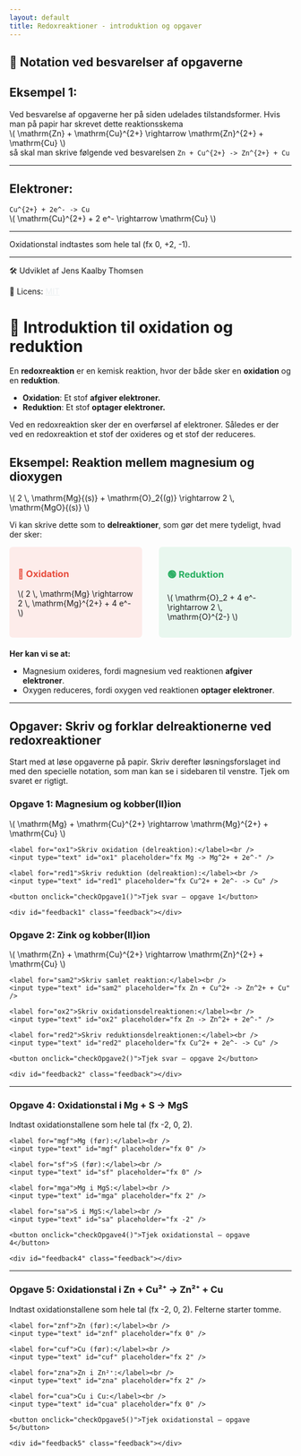 ```yaml
---
layout: default
title: Redoxreaktioner - introduktion og opgaver
---
```


<div id="sidebar">
  <h2>📌 Notation ved besvarelser af opgaverne </h2>
  <h2>Eksempel 1:</h2>
  Ved besvarelse af opgaverne her på siden udelades tilstandsformer. Hvis man på papir har skrevet dette reaktionsskema
  <div class="latex">\( \mathrm{Zn} + \mathrm{Cu}^{2+} \rightarrow \mathrm{Zn}^{2+} + \mathrm{Cu} \)</div>
  så skal man skrive følgende ved besvarelsen
  <code>Zn + Cu^{2+} -> Zn^{2+} + Cu</code>

  <hr>

  <h2>Elektroner:</h2>
  <code>Cu^{2+} + 2e^- -> Cu</code>
  <div class="latex">\( \mathrm{Cu}^{2+} + 2 e^- \rightarrow \mathrm{Cu} \)</div>

  <hr>

  <p>Oxidationstal indtastes som hele tal (fx 0, +2, -1).</p>

  <hr>

  <footer>
    <p>🛠️ Udviklet af Jens Kaalby Thomsen</p>
    <p>📄 Licens: <a href="https://opensource.org/licenses/MIT" target="_blank" style="color:#ecf0f1;">MIT</a></p>
  </footer>
</div>

<div id="content">
  <h1>🔬 Introduktion til oxidation og reduktion</h1>

  <p>En <b>redoxreaktion</b> er en kemisk reaktion, hvor der både sker en <b>oxidation</b> og en <b>reduktion</b>.</p>
  <ul>
    <li><b>Oxidation</b>: Et stof <b>afgiver elektroner.</b></li>
    <li><b>Reduktion</b>: Et stof <b>optager elektroner.</b></li>
  </ul>
  <p>Ved en redoxreaktion sker der en overførsel af elektroner. Således er der ved en redoxreaktion et stof der oxideres og et stof der reduceres.</p>

  <h2>Eksempel: Reaktion mellem magnesium og dioxygen</h2>
  <p>
    \( 2 \, \mathrm{Mg}{(s)} + \mathrm{O}_2{(g)} \rightarrow 2 \, \mathrm{MgO}{(s)} \)
  </p>
  <p>Vi kan skrive dette som to <b>delreaktioner</b>, som gør det mere tydeligt, hvad der sker:</p>

  <div style="display:flex; gap: 30px; margin-bottom: 20px;">
    <div style="flex:1; background:#fdecea; padding:15px; border-radius:6px;">
      <h3 style="color:#e74c3c;">🔴 Oxidation</h3>
      <p>\( 2 \, \mathrm{Mg} \rightarrow 2 \, \mathrm{Mg}^{2+} + 4 e^- \)</p>
    </div>
    <div style="flex:1; background:#e9f7ef; padding:15px; border-radius:6px;">
      <h3 style="color:#27ae60;">🟢 Reduktion</h3>
      <p>\( \mathrm{O}_2 + 4 e^- \rightarrow 2 \, \mathrm{O}^{2-} \)</p>
    </div>
  </div>

  <p><b>Her kan vi se at:</b></p>
  <ul>
    <li>Magnesium oxideres, fordi magnesium ved reaktionen <b>afgiver elektroner</b>.</li>
    <li>Oxygen reduceres, fordi oxygen ved reaktionen <b>optager elektroner</b>.</li>
  </ul>

  <hr>

  <h2>Opgaver: Skriv og forklar delreaktionerne ved redoxreaktioner</h2>
  <p>Start med at løse opgaverne på papir. Skriv derefter løsningsforslaget ind med den specielle notation, som man kan se i sidebaren til venstre. Tjek om svaret er rigtigt.</p>

  <!-- Opgave 1 -->
  <div class="task">
    <h3>Opgave 1: Magnesium og kobber(II)ion</h3>
    <p>\( \mathrm{Mg} + \mathrm{Cu}^{2+} \rightarrow \mathrm{Mg}^{2+} + \mathrm{Cu} \)</p>

    <label for="ox1">Skriv oxidation (delreaktion):</label><br />
    <input type="text" id="ox1" placeholder="fx Mg -> Mg^2+ + 2e^-" />

    <label for="red1">Skriv reduktion (delreaktion):</label><br />
    <input type="text" id="red1" placeholder="fx Cu^2+ + 2e^- -> Cu" />

    <button onclick="checkOpgave1()">Tjek svar – opgave 1</button>

    <div id="feedback1" class="feedback"></div>
  </div>

  <!-- Opgave 2 -->
  <div class="task">
    <h3>Opgave 2: Zink og kobber(II)ion</h3>
    <p>\( \mathrm{Zn} + \mathrm{Cu}^{2+} \rightarrow \mathrm{Zn}^{2+} + \mathrm{Cu} \)</p>

    <label for="sam2">Skriv samlet reaktion:</label><br />
    <input type="text" id="sam2" placeholder="fx Zn + Cu^2+ -> Zn^2+ + Cu" />

    <label for="ox2">Skriv oxidationsdelreaktionen:</label><br />
    <input type="text" id="ox2" placeholder="fx Zn -> Zn^2+ + 2e^-" />

    <label for="red2">Skriv reduktionsdelreaktionen:</label><br />
    <input type="text" id="red2" placeholder="fx Cu^2+ + 2e^- -> Cu" />

    <button onclick="checkOpgave2()">Tjek svar – opgave 2</button>

    <div id="feedback2" class="feedback"></div>
  </div>

  <hr>

  <!-- Opgave 4 -->
  <div class="task">
    <h3>Opgave 4: Oxidationstal i Mg + S → MgS</h3>
    <p>Indtast oxidationstallene som hele tal (fx -2, 0, 2).</p>

    <label for="mgf">Mg (før):</label><br />
    <input type="text" id="mgf" placeholder="fx 0" />

    <label for="sf">S (før):</label><br />
    <input type="text" id="sf" placeholder="fx 0" />

    <label for="mga">Mg i MgS:</label><br />
    <input type="text" id="mga" placeholder="fx 2" />

    <label for="sa">S i MgS:</label><br />
    <input type="text" id="sa" placeholder="fx -2" />

    <button onclick="checkOpgave4()">Tjek oxidationstal – opgave 4</button>

    <div id="feedback4" class="feedback"></div>
  </div>

  <hr>

  <!-- Opgave 5 -->
  <div class="task">
    <h3>Opgave 5: Oxidationstal i Zn + Cu²⁺ → Zn²⁺ + Cu</h3>
    <p>Indtast oxidationstallene som hele tal (fx -2, 0, 2). Felterne starter tomme.</p>

    <label for="znf">Zn (før):</label><br />
    <input type="text" id="znf" placeholder="fx 0" />

    <label for="cuf">Cu (før):</label><br />
    <input type="text" id="cuf" placeholder="fx 2" />

    <label for="zna">Zn i Zn²⁺:</label><br />
    <input type="text" id="zna" placeholder="fx 2" />

    <label for="cua">Cu i Cu:</label><br />
    <input type="text" id="cua" placeholder="fx 0" />

    <button onclick="checkOpgave5()">Tjek oxidationstal – opgave 5</button>

    <div id="feedback5" class="feedback"></div>
  </div>


<script>
  function normalize(str) {
    return str.replace(/\s+/g, '').replace(/→|->/g, '->').replace(/[\^]/g, '^').replace(/[+]/g, '+').toLowerCase();
  }

  function checkOpgave1() {
    const ox = normalize(document.getElementById('ox1').value);
    const red = normalize(document.getElementById('red1').value);
    const feedback = document.getElementById('feedback1');

    const correctOx = normalize('Mg -> Mg^2+ + 2e^-');
    const correctRed = normalize('Cu^2+ + 2e^- -> Cu');

    if (ox === correctOx && red === correctRed) {
      feedback.textContent = 'Rigtigt svar! 🎉';
      feedback.className = 'feedback success';
    } else {
      feedback.textContent = 'Der er fejl i oxidation eller reduktion. Prøv igen.';
      feedback.className = 'feedback error';
    }
  }

  function checkOpgave2() {
    const sam = normalize(document.getElementById('sam2').value);
    const ox = normalize(document.getElementById('ox2').value);
    const red = normalize(document.getElementById('red2').value);
    const feedback = document.getElementById('feedback2');

    const correctSam = normalize('Zn + Cu^2+ -> Zn^2+ + Cu');
    const correctOx = normalize('Zn -> Zn^2+ + 2e^-');
    const correctRed = normalize('Cu^2+ + 2e^- -> Cu');

    if (sam === correctSam && ox === correctOx && red === correctRed) {
      feedback.textContent = 'Alle svar er korrekte! 👍';
      feedback.className = 'feedback success';
    } else {
      feedback.textContent = 'Tjek den samlede reaktion, oxidation eller reduktion igen.';
      feedback.className = 'feedback error';
    }
  }

  function checkOpgave4() {
    const mgf = document.getElementById('mgf').value.trim();
    const sf = document.getElementById('sf').value.trim();
    const mga = document.getElementById('mga').value.trim();
    const sa = document.getElementById('sa').value.trim();
    const feedback = document.getElementById('feedback4');

    if (mgf === '0' && sf === '0' && mga === '2' && sa === '-2') {
      feedback.textContent = 'Oxidationstallene er korrekte! ✔️';
      feedback.className = 'feedback success';
    } else {
      feedback.textContent = 'Prøv igen, tjek oxidationstallene før og efter reaktionen.';
      feedback.className = 'feedback error';
    }
  }

  function checkOpgave5() {
    const znf = document.getElementById('znf').value.trim();
    const cuf = document.getElementById('cuf').value.trim();
    const zna = document.getElementById('zna').value.trim();
    const cua = document.getElementById('cua').value.trim();
    const feedback = document.getElementById('feedback5');

    if (znf === '0' && cuf === '2' && zna === '2' && cua === '0') {
      feedback.textContent = 'Oxidationstallene er korrekte! ✔️';
      feedback.className = 'feedback success';
    } else {
      feedback.textContent = 'Prøv igen, tjek oxidationstallene før og efter reaktionen.';
      feedback.className = 'feedback error';
    }
  }
</script>

